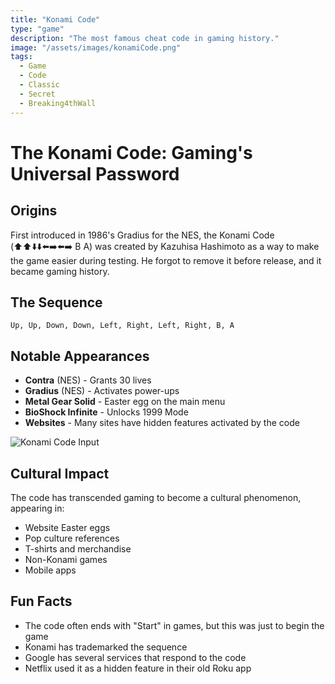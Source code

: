```yaml
---
title: "Konami Code"
type: "game"
description: "The most famous cheat code in gaming history."
image: "/assets/images/konamiCode.png"
tags:
  - Game
  - Code
  - Classic
  - Secret
  - Breaking4thWall
---
```

# The Konami Code: Gaming's Universal Password

## Origins
First introduced in 1986's Gradius for the NES, the Konami Code (⬆️⬆️⬇️⬇️⬅️➡️⬅️➡️ B A) was created by Kazuhisa Hashimoto as a way to make the game easier during testing. He forgot to remove it before release, and it became gaming history.

## The Sequence
```
Up, Up, Down, Down, Left, Right, Left, Right, B, A
```

## Notable Appearances
- **Contra** (NES) - Grants 30 lives
- **Gradius** (NES) - Activates power-ups
- **Metal Gear Solid** - Easter egg on the main menu
- **BioShock Infinite** - Unlocks 1999 Mode
- **Websites** - Many sites have hidden features activated by the code

![Konami Code Input](/assets/images/konamiCode.png)

## Cultural Impact
The code has transcended gaming to become a cultural phenomenon, appearing in:
- Website Easter eggs
- Pop culture references
- T-shirts and merchandise
- Non-Konami games
- Mobile apps

## Fun Facts
- The code often ends with "Start" in games, but this was just to begin the game
- Konami has trademarked the sequence
- Google has several services that respond to the code
- Netflix used it as a hidden feature in their old Roku app
